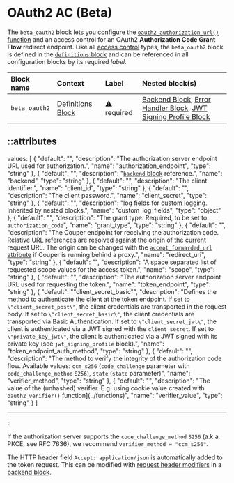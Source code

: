 # OAuth2 AC (Beta)

The `beta_oauth2` block lets you configure the [`oauth2_authorization_url()` function](../functions) and an access
control for an OAuth2 **Authorization Code Grant Flow** redirect endpoint.
Like all [access control](../access-control) types, the `beta_oauth2` block is defined in the [`definitions` block](definitions) and can be referenced in all configuration blocks by its required _label_.

| Block name    | Context                                 | Label            | Nested block(s)                                                                                                  |
|:--------------|:----------------------------------------|:-----------------|:-----------------------------------------------------------------------------------------------------------------|
| `beta_oauth2` | [Definitions Block](definitions)        | &#9888; required | [Backend Block](backend), [Error Handler Block](error_handler), [JWT Signing Profile Block](jwt_signing_profile) |

::attributes
---
values: [
  {
    "default": "",
    "description": "The authorization server endpoint URL used for authorization.",
    "name": "authorization_endpoint",
    "type": "string"
  },
  {
    "default": "",
    "description": "[`backend` block](backend) reference.",
    "name": "backend",
    "type": "string"
  },
  {
    "default": "",
    "description": "The client identifier.",
    "name": "client_id",
    "type": "string"
  },
  {
    "default": "",
    "description": "The client password.",
    "name": "client_secret",
    "type": "string"
  },
  {
    "default": "",
    "description": "log fields for [custom logging](/observation/logging#custom-logging). Inherited by nested blocks.",
    "name": "custom_log_fields",
    "type": "object"
  },
  {
    "default": "",
    "description": "The grant type. Required, to be set to: `authorization_code`",
    "name": "grant_type",
    "type": "string"
  },
  {
    "default": "",
    "description": "The Couper endpoint for receiving the authorization code. Relative URL references are resolved against the origin of the current request URL. The origin can be changed with the [`accept_forwarded_url` attribute](settings) if Couper is running behind a proxy.",
    "name": "redirect_uri",
    "type": "string"
  },
  {
    "default": "",
    "description": "A space separated list of requested scope values for the access token.",
    "name": "scope",
    "type": "string"
  },
  {
    "default": "",
    "description": "The authorization server endpoint URL used for requesting the token.",
    "name": "token_endpoint",
    "type": "string"
  },
  {
    "default": "\"client_secret_basic\"",
    "description": "Defines the method to authenticate the client at the token endpoint. If set to `\"client_secret_post\"`, the client credentials are transported in the request body. If set to `\"client_secret_basic\"`, the client credentials are transported via Basic Authentication. If set to `\"client_secret_jwt\"`, the client is authenticated via a JWT signed with the `client_secret`. If set to `\"private_key_jwt\"`, the client is authenticated via a JWT signed with its private key (see `jwt_signing_profile` block).",
    "name": "token_endpoint_auth_method",
    "type": "string"
  },
  {
    "default": "",
    "description": "The method to verify the integrity of the authorization code flow. Available values: `ccm_s256` (`code_challenge` parameter with `code_challenge_method` `S256`), `state` (`state` parameter)",
    "name": "verifier_method",
    "type": "string"
  },
  {
    "default": "",
    "description": "The value of the (unhashed) verifier. E.g. using cookie value created with `oauth2_verifier()` function](../functions)",
    "name": "verifier_value",
    "type": "string"
  }
]

---
::

If the authorization server supports the `code_challenge_method` `S256` (a.k.a. PKCE, see RFC 7636), we recommend `verifier_method = "ccm_s256"`.

The HTTP header field `Accept: application/json` is automatically added to the token request. This can be modified with [request header modifiers](../modifiers#request-header) in a [backend block](backend).
